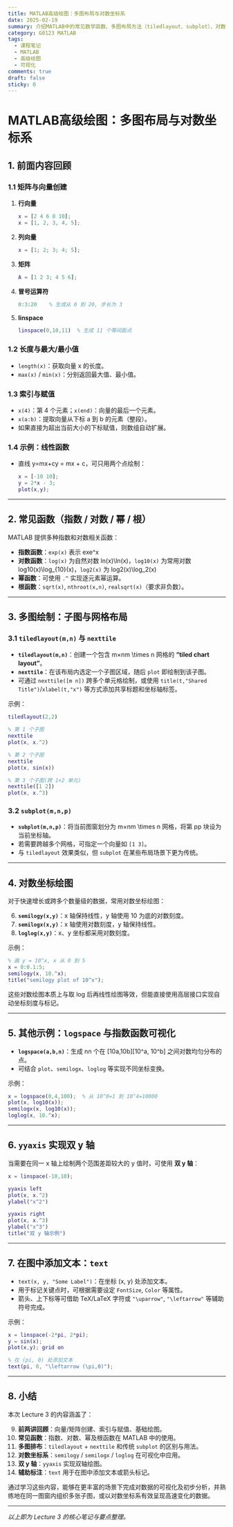 ```yaml
---
title: MATLAB高级绘图：多图布局与对数坐标系
date: 2025-02-19
summary: 介绍MATLAB中的常见数学函数、多图布局方法（tiledlayout、subplot）、对数坐标系绘图以及双y轴绘图等高级可视化技术。
category: G0123 MATLAB
tags:
  - 课程笔记
  - MATLAB
  - 高级绘图
  - 可视化
comments: true
draft: false
sticky: 0
---
```

# MATLAB高级绘图：多图布局与对数坐标系

## 1. 前面内容回顾

### 1.1 矩阵与向量创建

1. **行向量**
    
    ```matlab
    x = [2 4 6 8 10];
    x = [1, 2, 3, 4, 5];
    ```
    
2. **列向量**
    
    ```matlab
    x = [1; 2; 3; 4; 5];
    ```
    
3. **矩阵**
    
    ```matlab
    A = [1 2 3; 4 5 6];
    ```
    
4. **冒号运算符**
    
    ```matlab
    0:3:20    % 生成从 0 到 20, 步长为 3
    ```
    
5. **linspace**
    
    ```matlab
    linspace(0,10,11)  % 生成 11 个等间距点
    ```

### 1.2 长度与最大/最小值

- `length(x)`：获取向量 x 的长度。
- `max(x)` / `min(x)`：分别返回最大值、最小值。

### 1.3 索引与赋值

- `x(4)`：第 4 个元素；`x(end)`：向量的最后一个元素。
- `x(a:b)`：提取向量从下标 a 到 b 的元素（整段）。
- 如果直接为超出当前大小的下标赋值，则数组自动扩展。

### 1.4 示例：线性函数

- 直线 y=mx+cy = mx + c，可只用两个点绘制：
    
    ```matlab
    x = [-10 10];
    y = 2*x - 3;
    plot(x,y);
    ```

---

## 2. 常见函数（指数 / 对数 / 幂 / 根）

MATLAB 提供多种指数和对数相关函数：

- **指数函数**：`exp(x)` 表示 exe^x
- **对数函数**：`log(x)` 为自然对数 ln⁡(x)\ln(x)，`log10(x)` 为常用对数 log⁡10(x)\log_{10}(x)，`log2(x)` 为 log⁡2(x)\log_2(x)
- **幂函数**：可使用 `.^` 实现逐元素幂运算。
- **根函数**：`sqrt(x)`, `nthroot(x,n)`, `realsqrt(x)`（要求非负数）。

---

## 3. 多图绘制：子图与网格布局

### 3.1 `tiledlayout(m,n)` 与 `nexttile`

- **`tiledlayout(m,n)`**：创建一个包含 m×nm \times n 网格的 **“tiled chart layout”**。
- **`nexttile`**：在该布局内选定一个子图区域，随后 `plot` 即绘制到该子图。
- 可通过 `nexttile([m n])` 跨多个单元格绘制，或使用 `title(t,"Shared Title")`/`xlabel(t,"x")` 等方式添加共享标题和坐标轴标签。

示例：

```matlab
tiledlayout(2,2)

% 第 1 个子图
nexttile
plot(x, x.^2)

% 第 2 个子图
nexttile
plot(x, sin(x))

% 第 3 个子图(跨 1×2 单元)
nexttile([1 2])
plot(x, x.^3)
```

### 3.2 `subplot(m,n,p)`

- **`subplot(m,n,p)`**：将当前图窗划分为 m×nm \times n 网格，将第 pp 块设为当前坐标轴。
- 若需要跨越多个网格，可指定一个向量如 `[1 3]`。
- 与 `tiledlayout` 效果类似，但 `subplot` 在某些布局场景下更为传统。

---

## 4. 对数坐标绘图

对于快速增长或跨多个数量级的数据，常用对数坐标绘图：

6. **`semilogy(x,y)`**：x 轴保持线性，y 轴使用 10 为底的对数刻度。
7. **`semilogx(x,y)`**：x 轴使用对数刻度，y 轴保持线性。
8. **`loglog(x,y)`**：x、y 坐标都采用对数刻度。

示例：

```matlab
% 画 y = 10^x, x 从 0 到 5
x = 0:0.1:5;
semilogy(x, 10.^x);
title("semilogy plot of 10^x");
```

这些对数绘图本质上与取 log 后再线性绘图等效，但能直接使用高层接口实现自动坐标刻度与标记。

---

## 5. 其他示例：`logspace` 与指数函数可视化

- **`logspace(a,b,n)`**：生成 nn 个在 [10a,10b][10^a, 10^b] 之间对数均匀分布的点。
- 可结合 `plot`、`semilogx`、`loglog` 等实现不同坐标变换。

示例：

```matlab
x = logspace(0,4,100);  % 从 10^0=1 到 10^4=10000
plot(x, log10(x));
semilogx(x, log10(x));
loglog(x, 10.^x);
```

---

## 6. `yyaxis` 实现双 y 轴

当需要在同一 x 轴上绘制两个范围差距较大的 y 值时，可使用 **双 y 轴**：

```matlab
x = linspace(-10,10);

yyaxis left
plot(x, x.^2)
ylabel("x^2")

yyaxis right
plot(x, x.^3)
ylabel("x^3")
title("双 y 轴示例")
```

---

## 7. 在图中添加文本：`text`

- `text(x, y, "Some Label")`：在坐标 (x, y) 处添加文本。
- 用于标记关键点时，可根据需要设定 `FontSize`, `Color` 等属性。
- 箭头、上下标等可借助 TeX/LaTeX 字符或 `"\uparrow"`, `"\leftarrow"` 等辅助符号完成。

示例：

```matlab
x = linspace(-2*pi, 2*pi);
y = sin(x);
plot(x,y); grid on

% 在 (pi, 0) 处添加文本
text(pi, 0, "\leftarrow (\pi,0)");
```

---

## 8. 小结

本次 Lecture 3 的内容涵盖了：

9. **前两讲回顾**：向量/矩阵创建、索引与赋值、基础绘图。
10. **常见函数**：指数、对数、幂及根函数在 MATLAB 中的使用。
11. **多图排布**：`tiledlayout` + `nexttile` 和传统 `subplot` 的区别与用法。
12. **对数坐标系**：`semilogy` / `semilogx` / `loglog` 在可视化中应用。
13. **双 y 轴**：`yyaxis` 实现双轴绘图。
14. **辅助标注**：`text` 用于在图中添加文本或箭头标记。

通过学习这些内容，能够在更丰富的场景下完成对数据的可视化及初步分析，并熟练地在同一图窗内组织多张子图，或以对数坐标系有效呈现高速变化的数据。

---

_以上即为 Lecture 3 的核心笔记与要点整理。_